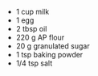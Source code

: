 * 1 cup milk
* 1 egg
* 2 tbsp oil
* 220 g AP flour
* 20 g granulated sugar
* 1 tsp baking powder
* 1/4 tsp salt
